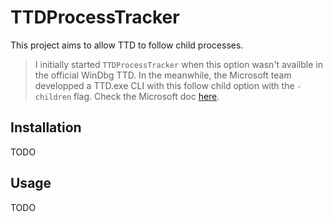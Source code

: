 # TTDProcessTracker

This project aims to allow TTD to follow child processes.

> I initially started `TTDProcessTracker` when this option wasn't availble in the official WinDbg TTD.
> In the meanwhile, the Microsoft team developped a TTD.exe CLI with this follow child option with the `-children` flag.
> Check the Microsoft doc [here](https://learn.microsoft.com/en-us/windows-hardware/drivers/debugger/time-travel-debugging-ttd-exe-command-line-util#additional-command-line-options).

## Installation
TODO

## Usage
TODO
